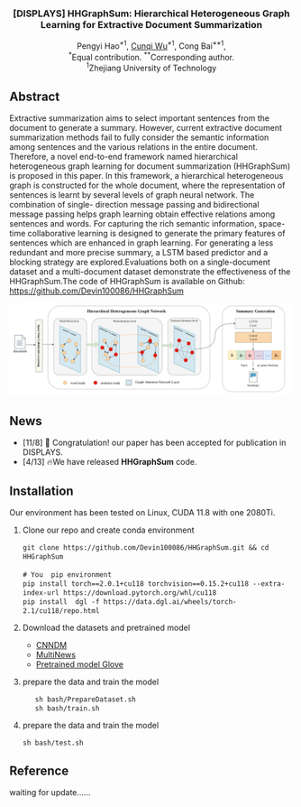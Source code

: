   <h3 align="center"><strong>[DISPLAYS] HHGraphSum: Hierarchical Heterogeneous Graph Learning for Extractive Document Summarization</strong></h3>

  <p align="center">
    <span>Pengyi Hao<sup>*1</sup>,</span>
    <a href="https://github.com/Devin100086">Cunqi Wu</a><sup>*1</sup>,
    <span>Cong Bai<sup>**1</sup>,
    <br>
    <sup>*</sup>Equal contribution.
    <sup>**</sup>Corresponding author.
    <br>
    <sup>1</sup>Zhejiang University of Technology	

## Abstract 

Extractive summarization aims to select important sentences from the document to generate a summary. However, current extractive document summarization methods fail to fully consider the semantic information among sentences and the various relations in the entire document. Therefore, a novel end-to-end framework named hierarchical heterogeneous graph learning for document summarization (HHGraphSum) is proposed in this paper. In this framework, a hierarchical heterogeneous graph is constructed for the whole document, where the representation of sentences is learnt by several levels of graph neural network. The combination of single- direction message passing and bidirectional message passing helps graph learning obtain effective relations among sentences and words. For capturing the rich semantic information, space-time collaborative learning is designed to generate the primary features of sentences which are enhanced in graph learning. For generating a less redundant and more precise summary, a LSTM based predictor and a blocking strategy are explored.Evaluations both on a single-document dataset and a multi-document dataset demonstrate the effectiveness of the HHGraphSum.The code of HHGraphSum is available on Github: https://github.com/Devin100086/HHGraphSum

![framework](assets/framework.png)

## News

- [11/8] :tada: Congratulation! our paper has been accepted for publication in DISPLAYS.
- [4/13] :fire:We have released **HHGraphSum** code.

## Installation

Our environment has been tested on Linux, CUDA 11.8 with one 2080Ti.

1. Clone our repo and create conda environment

   ```shell
   git clone https://github.com/Devin100086/HHGraphSum.git && cd HHGraphSum
   
   # You  pip environment
   pip install torch==2.0.1+cu118 torchvision==0.15.2+cu118 --extra-index-url https://download.pytorch.org/whl/cu118
   pip install  dgl -f https://data.dgl.ai/wheels/torch-2.1/cu118/repo.html
   
   ```

2. Download the datasets and pretrained model

   - [CNNDM](https://cs.nyu.edu/~kcho/DMQA/)
   - [MultiNews](https://github.com/Alex-Fabbri/Multi-News)
   - [Pretrained model Glove](https://apache-mxnet.s3.cn-north-1.amazonaws.com.cn/gluon/embeddings/glove/glove.42B.300d.zip)

3. prepare the data and train the model

   ```shell
      sh bash/PrepareDataset.sh
      sh bash/train.sh
   ```

4. prepare the data and train the model
   ```shell
   sh bash/test.sh
   ```

## Reference

waiting for update......


